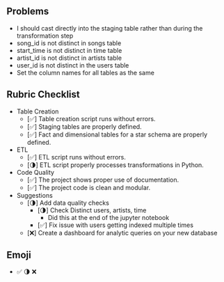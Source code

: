 ## Problems

* I should cast directly into the staging table rather than during the transformation step
* song_id    is not distinct in songs     table
* start_time is not distinct in time      table
* artist_id  is not distinct in artists   table
* user_id    is not distinct in the users table 
* Set the column names for all tables as the same

## Rubric Checklist

* Table Creation
  * [✅] Table creation script runs without errors.
  * [✅] Staging tables are properly defined.
  * [✅] Fact and dimensional tables for a star schema are properly defined.
* ETL
  * [✅] ETL script runs without errors.
  * [🌗] ETL script properly processes transformations in Python.
* Code Quality
  * [✅] The project shows proper use of documentation.
  * [✅] The project code is clean and modular.
* Suggestions
  * [🌗]  Add data quality checks
    * [🌗] Check Distinct users, artists, time
      * Did this at the end of the jupyter notebook
    * [✅] Fix issue with users getting indexed multiple times
  * [❌] Create a dashboard for analytic queries on your new database

## Emoji

* ✅ 🌗 ❌
